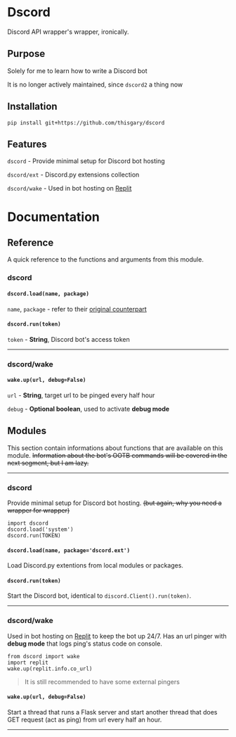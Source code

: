 # Dscord

Discord API wrapper's wrapper, ironically.

## Purpose

Solely for me to learn how to write a Discord bot

It is no longer actively maintained, since `dscord2` a thing now

## Installation

    pip install git+https://github.com/thisgary/dscord

## Features

`dscord` - Provide minimal setup for Discord bot hosting

`dscord/ext` - Discord.py extensions collection

`dscord/wake` - Used in bot hosting on [Replit](https://replit.com)

# Documentation

## Reference

A quick reference to the functions and arguments from this module.

### dscord

#### `dscord.load(name, package)`

`name`, `package` - refer to their [original counterpart](https://docs.python.org/3/library/importlib.html#importlib.import_module)

#### `dscord.run(token)`

`token` - **String**, Discord bot's access token

---

### dscord/wake

#### `wake.up(url, debug=False)`

`url` - **String**, target url to be pinged every half hour

`debug` - **Optional boolean**, used to activate **debug mode**

## Modules

This section contain informations about functions that are available on this module. 
~~Information about the bot's OOTB commands will be covered in the next segment, but I am lazy.~~

---

### dscord

Provide minimal setup for Discord bot hosting.
~~(but again, why you need a wrapper for wrapper)~~ 

    import dscord
    dscord.load('system')
    dscord.run(TOKEN)

#### `dscord.load(name, package='dscord.ext')`

Load Discord.py extentions from local modules or packages.

#### `dscord.run(token)`

Start the Discord bot, identical to `discord.Client().run(token)`.

---

### dscord/wake

Used in bot hosting on [Replit](https://replit.com) to keep the bot up 24/7. 
Has an url pinger with **debug mode** that logs ping's status code on console.

    from dscord import wake
    import replit
    wake.up(replit.info.co_url)

> It is still recommended to have some external pingers

#### `wake.up(url, debug=False)`

Start a thread that runs a Flask server and start another thread that does GET request (act as ping) from url every half an hour.

---
